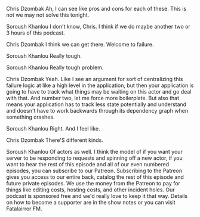 Chris Dzombak
Ah, I can see like pros and cons for each of these. This is not we may not solve this tonight.

Soroush Khanlou
I don't know, Chris. I think if we do maybe another two or 3 hours of this podcast.

Chris Dzombak
I think we can get there. Welcome to failure.

Soroush Khanlou
Really tough.

Soroush Khanlou
Really tough problem.

Chris Dzombak
Yeah. Like I see an argument for sort of centralizing this failure logic at like a high level in the application, but then your application is going to have to track what things may be waiting on this actor and go deal with that. And number two, let me force more boilerplate. But also that means your application has to track less state potentially and understand and doesn't have to work backwards through its dependency graph when something crashes.

Soroush Khanlou
Right. And I feel like.

Chris Dzombak
There'S different kinds.

Soroush Khanlou
Of actors as well. I think the model of if you want your server to be responding to requests and spinning off a new actor, if you want to hear the rest of this episode and all of our even numbered episodes, you can subscribe to our Patreon. Subscribing to the Patreon gives you access to our entire back, catalog the rest of this episode and future private episodes. We use the money from the Patreon to pay for things like editing costs, hosting costs, and other incident holes. Our podcast is sponsored free and we'd really love to keep it that way. Details on how to become a supporter are in the show notes or you can visit Fatalairror FM.

